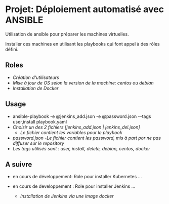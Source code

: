# Projet:  Déploiement automatisé avec ANSIBLE
Utilisation de ansible pour préparer les machines virtuelles.

Installer ces machines en utilisant les playbooks qui font appel à des rôles défini.

## Roles
- *Création d'utilisateurs*
- *Mise à jour de OS selon la version de la machine:  centos ou debian*
- *Installation de Docker*

## Usage
- ansible-playbook -e @jenkins_add.json -e @password.json --tags user,install playbook.yaml
- *Choisir un des 2 fichiers [jenkins_add.json | jenkins_del.json]* 
  - *Le fichier contient les variables pour le playbook*
- *password.json*
  -*Le fichier contient les password, mis à part por ne pas diffuser sur le repository*
- *Les tags utilisés sont : user, install, delete, debian, centos, docker*

## A suivre
- en cours de développement: Role pour installer Kubernetes ...

- en cours de developpement : Role pour installer Jenkins ...
  - *Installation de Jenkins via une image docker*
